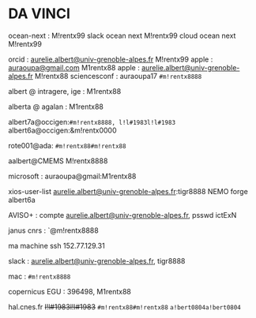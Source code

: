 # DA VINCI

ocean-next : M!rentx99
slack ocean next M!rentx99
cloud ocean next M!rentx99

orcid : aurelie.albert@univ-grenoble-alpes.fr M!rentx99
apple : auraoupa@gmail.com M1rentx88
apple : aurelie.albert@univ-grenoble-alpes.fr M!rentx88
sciencesconf : auraoupa17 `#m!rentx8888`

albert @ intragere, ige : M1rentx88

alberta @ agalan : M1rentx88

albert7a@occigen:`#m!rentx8888, l!l#1983l!l#1983`
albert6a@occigen:&m!rentx0000

rote001@ada: `#m!rentx88#m!rentx88`

aalbert@CMEMS M!rentx8888

microsoft : auraoupa@gmail:M1rentx88

xios-user-list aurelie.albert@univ-grenoble-alpes.fr:tigr8888
NEMO forge albert6a

AVISO+ : compte aurelie.albert@univ-grenoble-alpes.fr, psswd ictExN

janus cnrs : `@m!rentx8888

ma machine ssh 152.77.129.31

slack : aurelie.albert@univ-grenoble-alpes.fr, tigr8888

mac : `#m!rentx8888`

copernicus EGU : 396498,  M1rentx88

hal.cnes.fr ~~l!l#1983l!l#1983~~ `#m!rentx88#m!rentx88`                   `a!bert0804a!bert0804`